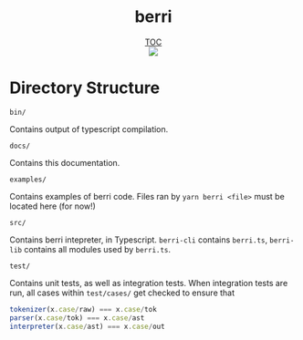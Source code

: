 <div align="center">
<h1>berri</h1>
<a href="./README.md">TOC</a><br />
<img src="https://img.shields.io/tokei/lines/github/jsines/berri">
</div>

# Directory Structure

`bin/`

Contains output of typescript compilation.

`docs/`

Contains this documentation.

`examples/`

Contains examples of berri code. Files ran by `yarn berri <file>` must be located here (for now!)

`src/`

Contains berri intepreter, in Typescript. `berri-cli` contains `berri.ts`, `berri-lib` contains all modules used by `berri.ts`. 

`test/`

Contains unit tests, as well as integration tests. When integration tests are run, all cases within `test/cases/` get checked to ensure that

```js
tokenizer(x.case/raw) === x.case/tok
parser(x.case/tok) === x.case/ast
interpreter(x.case/ast) === x.case/out
```